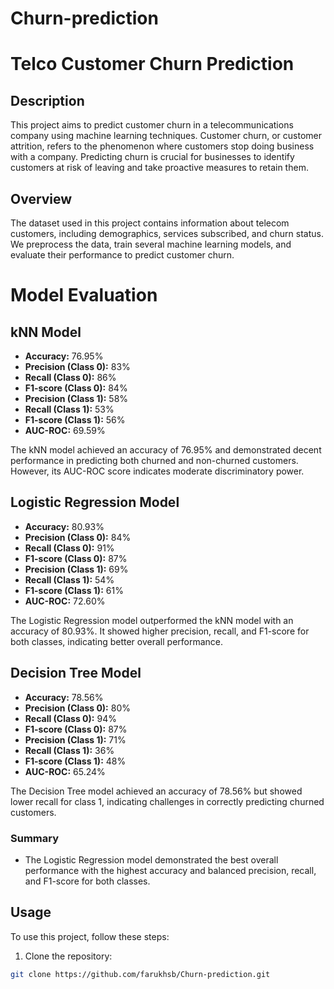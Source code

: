 # Churn-prediction
# Telco Customer Churn Prediction

## Description

This project aims to predict customer churn in a telecommunications company using machine learning techniques. Customer churn, or customer attrition, refers to the phenomenon where customers stop doing business with a company. Predicting churn is crucial for businesses to identify customers at risk of leaving and take proactive measures to retain them.

## Overview

The dataset used in this project contains information about telecom customers, including demographics, services subscribed, and churn status. We preprocess the data, train several machine learning models, and evaluate their performance to predict customer churn.

# Model Evaluation

## kNN Model

- **Accuracy:** 76.95%
- **Precision (Class 0):** 83%
- **Recall (Class 0):** 86%
- **F1-score (Class 0):** 84%
- **Precision (Class 1):** 58%
- **Recall (Class 1):** 53%
- **F1-score (Class 1):** 56%
- **AUC-ROC:** 69.59%

The kNN model achieved an accuracy of 76.95% and demonstrated decent performance in predicting both churned and non-churned customers. However, its AUC-ROC score indicates moderate discriminatory power.

## Logistic Regression Model

- **Accuracy:** 80.93%
- **Precision (Class 0):** 84%
- **Recall (Class 0):** 91%
- **F1-score (Class 0):** 87%
- **Precision (Class 1):** 69%
- **Recall (Class 1):** 54%
- **F1-score (Class 1):** 61%
- **AUC-ROC:** 72.60%

The Logistic Regression model outperformed the kNN model with an accuracy of 80.93%. It showed higher precision, recall, and F1-score for both classes, indicating better overall performance.

## Decision Tree Model

- **Accuracy:** 78.56%
- **Precision (Class 0):** 80%
- **Recall (Class 0):** 94%
- **F1-score (Class 0):** 87%
- **Precision (Class 1):** 71%
- **Recall (Class 1):** 36%
- **F1-score (Class 1):** 48%
- **AUC-ROC:** 65.24%

The Decision Tree model achieved an accuracy of 78.56% but showed lower recall for class 1, indicating challenges in correctly predicting churned customers.

### Summary

- The Logistic Regression model demonstrated the best overall performance with the highest accuracy and balanced precision, recall, and F1-score for both classes.


## Usage

To use this project, follow these steps:

1. Clone the repository:

```bash
git clone https://github.com/farukhsb/Churn-prediction.git

